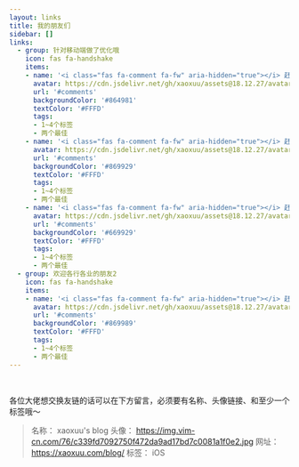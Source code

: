 ```yaml
---
layout: links
title: 我的朋友们
sidebar: []
links:
  - group: 针对移动端做了优化哦
    icon: fas fa-handshake
    items:
    - name: '<i class="fas fa-comment fa-fw" aria-hidden="true"></i> 赶快留言吧'
      avatar: https://cdn.jsdelivr.net/gh/xaoxuu/assets@18.12.27/avatar/avatar.png
      url: '#comments'
      backgroundColor: '#864981'
      textColor: '#FFFD'
      tags:
      - 1~4个标签
      - 两个最佳
    - name: '<i class="fas fa-comment fa-fw" aria-hidden="true"></i> 赶快留言吧'
      avatar: https://cdn.jsdelivr.net/gh/xaoxuu/assets@18.12.27/avatar/avatar.png
      url: '#comments'
      backgroundColor: '#869929'
      textColor: '#FFFD'
      tags:
      - 1~4个标签
      - 两个最佳
    - name: '<i class="fas fa-comment fa-fw" aria-hidden="true"></i> 赶快留言吧'
      avatar: https://cdn.jsdelivr.net/gh/xaoxuu/assets@18.12.27/avatar/avatar.png
      url: '#comments'
      backgroundColor: '#669929'
      textColor: '#FFFD'
      tags:
      - 1~4个标签
      - 两个最佳
  - group: 欢迎各行各业的朋友2
    icon: fas fa-handshake
    items:
    - name: '<i class="fas fa-comment fa-fw" aria-hidden="true"></i> 赶快留言吧'
      avatar: https://cdn.jsdelivr.net/gh/xaoxuu/assets@18.12.27/avatar/avatar.png
      url: '#comments'
      backgroundColor: '#869989'
      textColor: '#FFFD'
      tags:
      - 1~4个标签
      - 两个最佳
---
```


<br>

各位大佬想交换友链的话可以在下方留言，必须要有名称、头像链接、和至少一个标签哦～

> 名称： xaoxuu's blog
头像： https://img.vim-cn.com/76/c339fd7092750f472da9ad17bd7c0081a1f0e2.jpg
网址： https://xaoxuu.com/blog/
标签： iOS
